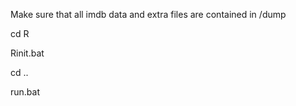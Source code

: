 Make sure that all imdb data and extra files are contained in /dump

cd R

Rinit.bat

cd ..

run.bat
